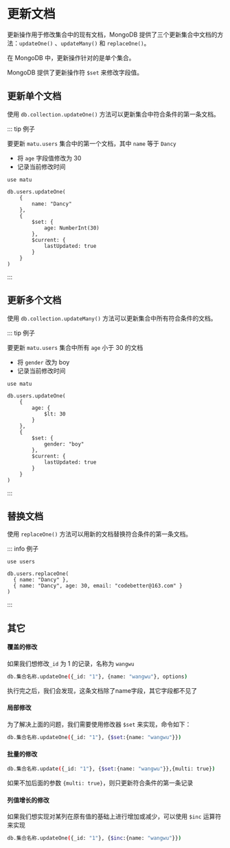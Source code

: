 # 更新文档

更新操作用于修改集合中的现有文档，MongoDB 提供了三个更新集合中文档的方法：`updateOne()` 、`updateMany()` 和 `replaceOne()`。

在 MongoDB 中，更新操作针对的是单个集合。

MongoDB 提供了更新操作符 `$set` 来修改字段值。



## 更新单个文档

使用 `db.collection.updateOne()` 方法可以更新集合中符合条件的第一条文档。

::: tip 例子

要更新 `matu.users` 集合中的第一个文档，其中 `name` 等于 `Dancy`

- 将 `age` 字段值修改为 30
- 记录当前修改时间

```shell
use matu

db.users.updateOne(
	{
		name: "Dancy"
	},
	{
		$set: {
			age: NumberInt(30)
		},
		$current: {
			lastUpdated: true
		}
	}
)
```

:::

## 更新多个文档

使用 `db.collection.updateMany()` 方法可以更新集合中所有符合条件的文档。

::: tip 例子

要更新 `matu.users` 集合中所有 `age` 小于 30 的文档

- 将 `gender` 改为 boy
- 记录当前修改时间

```shell
use matu

db.users.updateOne(
	{
		age: {
			$lt: 30
		}
	},
	{
		$set: {
			gender: "boy"
		},
		$current: {
			lastUpdated: true
		}
	}
)
```

:::



## 替换文档

使用 `replaceOne()` 方法可以用新的文档替换符合条件的第一条文档。

::: info 例子



```shell
use users

db.users.replaceOne(
  { name: "Dancy" },
  { name: "Dancy", age: 30, email: "codebetter@163.com" }
)
```

:::



## 其它

#### 覆盖的修改

如果我们想修改`_id` 为 1 的记录，名称为 `wangwu`

```bash
db.集合名称.updateOne({_id: "1"}, {name: "wangwu"}, options)
```

执行完之后，我们会发现，这条文档除了name字段，其它字段都不见了

#### 局部修改

为了解决上面的问题，我们需要使用修改器 `$set` 来实现，命令如下：

```bash
db.集合名称.updateOne({_id: "1"}, {$set:{name: "wangwu"}})
```



#### 批量的修改

```bash
db.集合名称.update({_id: "1"}, {$set:{name: "wangwu"}},{multi: true})
```

如果不加后面的参数 `{multi: true}`，则只更新符合条件的第一条记录



#### 列值增长的修改

如果我们想实现对某列在原有值的基础上进行增加或减少，可以使用 `$inc` 运算符来实现

```bash
db.集合名称.updateOne({_id: "1"}, {$inc:{name: "wangwu"}})
```





